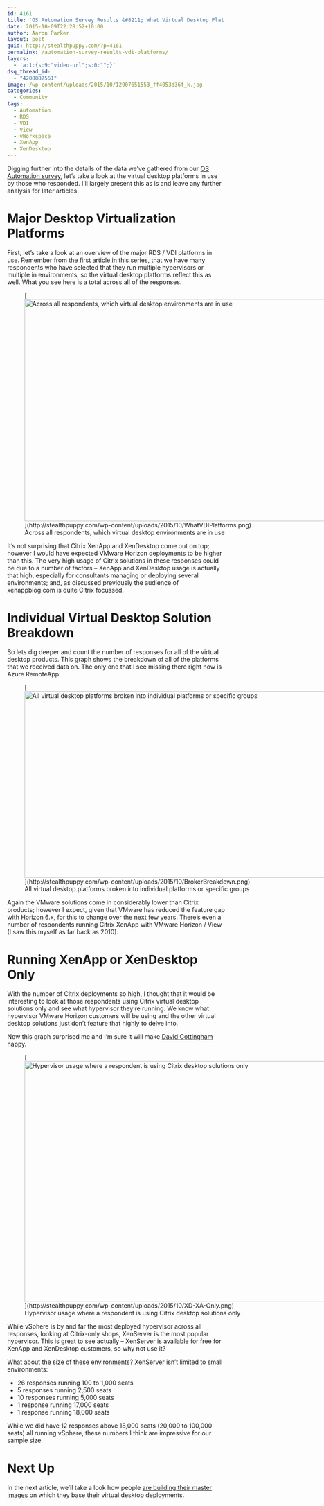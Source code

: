 ```yaml
---
id: 4161
title: 'OS Automation Survey Results &#8211; What Virtual Desktop Platforms are Deployed?'
date: 2015-10-09T22:28:52+10:00
author: Aaron Parker
layout: post
guid: http://stealthpuppy.com/?p=4161
permalink: /automation-survey-results-vdi-platforms/
layers:
  - 'a:1:{s:9:"video-url";s:0:"";}'
dsq_thread_id:
  - "4208887561"
image: /wp-content/uploads/2015/10/12907651553_ff4053d36f_k.jpg
categories:
  - Community
tags:
  - Automation
  - RDS
  - VDI
  - View
  - vWorkspace
  - XenApp
  - XenDesktop
---
```

Digging further into the details of the data we&#8217;ve gathered from our [OS Automation survey](http://xenappblog.com/2015/take-part-in-the-os-deployment-automation-survey/), let&#8217;s take a look at the virtual desktop platforms in use by those who responded. I&#8217;ll largely present this as is and leave any further analysis for later articles.

# Major Desktop Virtualization Platforms

First, let&#8217;s take a look at an overview of the major RDS / VDI platforms in use. Remember from [the first article in this series](http://stealthpuppy.com/automation-survey-results-hypervisor/), that we have many respondents who have selected that they run multiple hypervisors or multiple in environments, so the virtual desktop platforms reflect this as well. What you see here is a total across all of the responses.

<figure id="attachment_4162" aria-describedby="caption-attachment-4162" style="width: 1024px" class="wp-caption alignnone">[<img class="size-large wp-image-4162" src="http://stealthpuppy.com/wp-content/uploads/2015/10/WhatVDIPlatforms-1024x513.png" alt="Across all respondents, which virtual desktop environments are in use" width="1024" height="513" srcset="https://stealthpuppy.com/wp-content/uploads/2015/10/WhatVDIPlatforms-1024x513.png 1024w, https://stealthpuppy.com/wp-content/uploads/2015/10/WhatVDIPlatforms-150x75.png 150w, https://stealthpuppy.com/wp-content/uploads/2015/10/WhatVDIPlatforms-300x150.png 300w" sizes="(max-width: 1024px) 100vw, 1024px" />](http://stealthpuppy.com/wp-content/uploads/2015/10/WhatVDIPlatforms.png)<figcaption id="caption-attachment-4162" class="wp-caption-text">Across all respondents, which virtual desktop environments are in use</figcaption></figure>

It&#8217;s not surprising that Citrix XenApp and XenDesktop come out on top; however I would have expected VMware Horizon deployments to be higher than this. The very high usage of Citrix solutions in these responses could be due to a number of factors &#8211; XenApp and XenDesktop usage is actually that high, especially for consultants managing or deploying several environments; and, as discussed previously the audience of xenappblog.com is quite Citrix focussed.

# Individual Virtual Desktop Solution Breakdown

So lets dig deeper and count the number of responses for all of the virtual desktop products. This graph shows the breakdown of all of the platforms that we received data on. The only one that I see missing there right now is Azure RemoteApp.

<figure id="attachment_4163" aria-describedby="caption-attachment-4163" style="width: 1024px" class="wp-caption alignnone">[<img class="size-large wp-image-4163" src="http://stealthpuppy.com/wp-content/uploads/2015/10/BrokerBreakdown-1024x431.png" alt="All virtual desktop platforms broken into individual platforms or specific groups" width="1024" height="431" srcset="https://stealthpuppy.com/wp-content/uploads/2015/10/BrokerBreakdown-1024x431.png 1024w, https://stealthpuppy.com/wp-content/uploads/2015/10/BrokerBreakdown-150x63.png 150w, https://stealthpuppy.com/wp-content/uploads/2015/10/BrokerBreakdown-300x126.png 300w" sizes="(max-width: 1024px) 100vw, 1024px" />](http://stealthpuppy.com/wp-content/uploads/2015/10/BrokerBreakdown.png)<figcaption id="caption-attachment-4163" class="wp-caption-text">All virtual desktop platforms broken into individual platforms or specific groups</figcaption></figure>

Again the VMware solutions come in considerably lower than Citrix products; however I expect, given that VMware has reduced the feature gap with Horizon 6.x, for this to change over the next few years. There&#8217;s even a number of respondents running Citrix XenApp with VMware Horizon / View (I saw this myself as far back as 2010).

# Running XenApp or XenDesktop Only

With the number of Citrix deployments so high, I thought that it would be interesting to look at those respondents using Citrix virtual desktop solutions only and see what hypervisor they&#8217;re running. We know what hypervisor VMware Horizon customers will be using and the other virtual desktop solutions just don&#8217;t feature that highly to delve into.

Now this graph surprised me and I&#8217;m sure it will make [David Cottingham](https://twitter.com/DavidCottingham) happy.

<figure id="attachment_4164" aria-describedby="caption-attachment-4164" style="width: 1024px" class="wp-caption alignnone">[<img class="size-large wp-image-4164" src="http://stealthpuppy.com/wp-content/uploads/2015/10/XD-XA-Only-1024x556.png" alt="Hypervisor usage where a respondent is using Citrix desktop solutions only" width="1024" height="556" srcset="https://stealthpuppy.com/wp-content/uploads/2015/10/XD-XA-Only-1024x556.png 1024w, https://stealthpuppy.com/wp-content/uploads/2015/10/XD-XA-Only-150x81.png 150w, https://stealthpuppy.com/wp-content/uploads/2015/10/XD-XA-Only-300x163.png 300w, https://stealthpuppy.com/wp-content/uploads/2015/10/XD-XA-Only.png 1542w" sizes="(max-width: 1024px) 100vw, 1024px" />](http://stealthpuppy.com/wp-content/uploads/2015/10/XD-XA-Only.png)<figcaption id="caption-attachment-4164" class="wp-caption-text">Hypervisor usage where a respondent is using Citrix desktop solutions only</figcaption></figure>

While vSphere is by and far the most deployed hypervisor across all responses, looking at Citrix-only shops, XenServer is the most popular hypervisor. This is great to see actually &#8211; XenServer is available for free for XenApp and XenDesktop customers, so why not use it?

What about the size of these environments? XenServer isn&#8217;t limited to small environments:

  * 26 responses running 100 to 1,000 seats
  * 5 responses running 2,500 seats
  * 10 responses running 5,000 seats
  * 1 response running 17,000 seats
  * 1 response running 18,000 seats

While we did have 12 responses above 18,000 seats (20,000 to 100,000 seats) all running vSphere, these numbers I think are impressive for our sample size.

# Next Up

In the next article, we&#8217;ll take a look how people [are building their master images](http://stealthpuppy.com/automation-survey-results-build-master-images) on which they base their virtual desktop deployments.